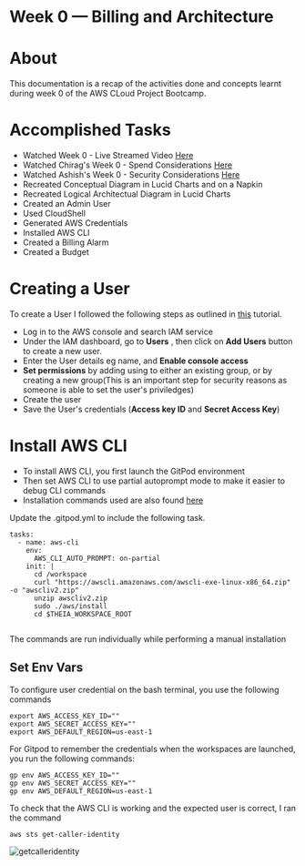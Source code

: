 # Week 0 — Billing and Architecture
# About
This documentation is a recap of the activities done and concepts learnt during week 0 of the AWS CLoud Project Bootcamp. 
# Accomplished Tasks
- Watched Week 0 - Live Streamed Video [Here](https://www.youtube.com/watch?v=SG8blanhAOg&list=PLBfufR7vyJJ7k25byhRXJldB5AiwgNnWv&index=12)
- Watched Chirag's Week 0 - Spend Considerations [Here](https://www.youtube.com/watch?v=SG8blanhAOg&list=PLBfufR7vyJJ7k25byhRXJldB5AiwgNnWv&index=12)
- Watched Ashish's Week 0 - Security Considerations [Here](https://www.youtube.com/watch?v=OVw3RrlP-sI&list=PLBfufR7vyJJ7k25byhRXJldB5AiwgNnWv&index=13)
- Recreated Conceptual Diagram in Lucid Charts and on a Napkin
- Recreated Logical Architectual Diagram in Lucid Charts
- Created an Admin User
- Used CloudShell
- Generated AWS Credentials
- Installed AWS CLI
- Created a Billing Alarm
- Created a Budget

# Creating a User
To create a User I followed the following steps as outlined in [this](https://www.iguazio.com/docs/latest-release/cluster-mgmt/deployment/cloud/aws/howto/iam-user-create/) tutorial.
- Log in to the AWS console and search IAM service
- Under the IAM dashboard, go to **Users** , then click on **Add Users** button to create a new user.
- Enter the User details eg name, and **Enable console access**
- **Set permissions** by adding using to either an existing group, or by creating a new group(This is an important step for security reasons as someone is able to set the user's priviledges) 
- Create the user
- Save the User's credentials (**Access key ID** and **Secret Access Key**)

# Install AWS CLI
- To install AWS CLI, you first launch the GitPod environment
- Then set AWS CLI to use partial autoprompt mode to make it easier to debug CLI commands
- Installation commands used are also found [here](https://docs.aws.amazon.com/cli/latest/userguide/getting-started-install.html)

Update the .gitpod.yml to include the following task.
```
tasks:
  - name: aws-cli
    env:
      AWS_CLI_AUTO_PROMPT: on-partial
    init: |
      cd /workspace
      curl "https://awscli.amazonaws.com/awscli-exe-linux-x86_64.zip" -o "awscliv2.zip"
      unzip awscliv2.zip
      sudo ./aws/install
      cd $THEIA_WORKSPACE_ROOT
      
```
The commands are run individually while performing  a manual installation
## Set Env Vars
To configure user credential on the bash terminal, you use the following commands
```
export AWS_ACCESS_KEY_ID=""
export AWS_SECRET_ACCESS_KEY=""
export AWS_DEFAULT_REGION=us-east-1
```
For Gitpod to remember the credentials when the workspaces are launched, you run the following commands:
```
gp env AWS_ACCESS_KEY_ID=""
gp env AWS_SECRET_ACCESS_KEY=""
gp env AWS_DEFAULT_REGION=us-east-1

```
To check that the AWS CLI is working and the expected user is correct, I ran the command
```
aws sts get-caller-identity
```
![getcalleridentity](image)
